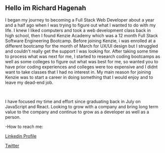 
<h2>Hello im Richard Hagenah</h2> 
<p>I began my journey to becoming a Full Stack Web Developer about a year and a half ago when I was trying to figure out what I wanted to do with my life. I knew I liked computers and took a web development class back in high school, then I found Kenzie Academy which was a 12 month Full Stack Software Engineering Bootcamp. Before joining Kenzie, i was enrolled at a different bootcamp for the month of March for UX/UI design but I struggled and couldn't really get the support I was looking for. After taking some time to process what was next for me, I started to research coding bootcamps as well as some colleges to figure out what was best for me, so wanted you to have prior coding experiences and colleges were too expensive and I didnt want to take classes that I had no interest in. My main reason for joining Kenzie was to start a career in doing something that I would enjoy and to leave my dead-end job.</p>
<br />
<p>I have focused my time and effort since graduating back in July on JavaScript and React. Looking to grow with a company and bring long term value to the company and continue to grow as a developer as well as a person.</p>


-How to reach me:

[Linkedin Profile](https://www.linkedin.com/in/richardthagenah/)

[Twitter](https://twitter.com/hagenah_richie)


